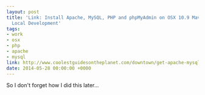 ```yaml
---
layout: post
title: 'Link: Install Apache, MySQL, PHP and phpMyAdmin on OSX 10.9 Mavericks for
  Local Development'
tags:
- work
- osx
- php
- apache
- mysql
link: http://www.coolestguidesontheplanet.com/downtown/get-apache-mysql-php-and-phpmyadmin-working-osx-109-mavericks
date: 2014-05-28 00:00:00 +0000
---
```


So I don't forget how I did this later...